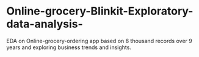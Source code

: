 # Online-grocery-Blinkit-Exploratory-data-analysis-
EDA on Online-grocery-ordering app based on 8 thousand records over 9 years and exploring business trends and insights. 
